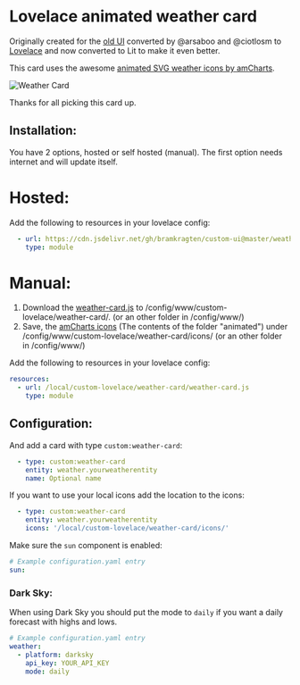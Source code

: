 # Lovelace animated weather card

Originally created for the [old UI](https://community.home-assistant.io/t/custom-ui-weather-state-card-with-a-question/23008) converted by @arsaboo and @ciotlosm to [Lovelace](https://community.home-assistant.io/t/custom-ui-weather-state-card-with-a-question/23008/291) and now converted to Lit to make it even better.

This card uses the awesome [animated SVG weather icons by amCharts](https://www.amcharts.com/free-animated-svg-weather-icons/).

![Weather Card](https://github.com/bramkragten/custom-ui/blob/master/weather-card/weather-card.gif?raw=true)

Thanks for all picking this card up.

## Installation:

You have 2 options, hosted or self hosted (manual). The first option needs internet and will update itself.

# Hosted:
Add the following to resources in your lovelace config:

```yaml
  - url: https://cdn.jsdelivr.net/gh/bramkragten/custom-ui@master/weather-card/weather-card.min.js
    type: module
```

# Manual:
1. Download the [weather-card.js](https://raw.githubusercontent.com/bramkragten/custom-ui/master/weather-card/weather-card.js) to /config/www/custom-lovelace/weather-card/. (or an other folder in /config/www/)
2. Save, the [amCharts icons](https://www.amcharts.com/free-animated-svg-weather-icons/) (The contents of the folder "animated") under /config/www/custom-lovelace/weather-card/icons/ (or an other folder in /config/www/)

Add the following to resources in your lovelace config:
```yaml
resources:
  - url: /local/custom-lovelace/weather-card/weather-card.js
    type: module
```
## Configuration:

And add a card with type `custom:weather-card`:
```yaml
  - type: custom:weather-card
    entity: weather.yourweatherentity
    name: Optional name
```

If you want to use your local icons add the location to the icons:
```yaml
  - type: custom:weather-card
    entity: weather.yourweatherentity
    icons: '/local/custom-lovelace/weather-card/icons/'
```

Make sure the `sun` component is enabled:
```yaml
# Example configuration.yaml entry
sun:
```
### Dark Sky:
When using Dark Sky you should put the mode to `daily` if you want a daily forecast with highs and lows.
```yaml
# Example configuration.yaml entry
weather:
  - platform: darksky
    api_key: YOUR_API_KEY
    mode: daily
```

